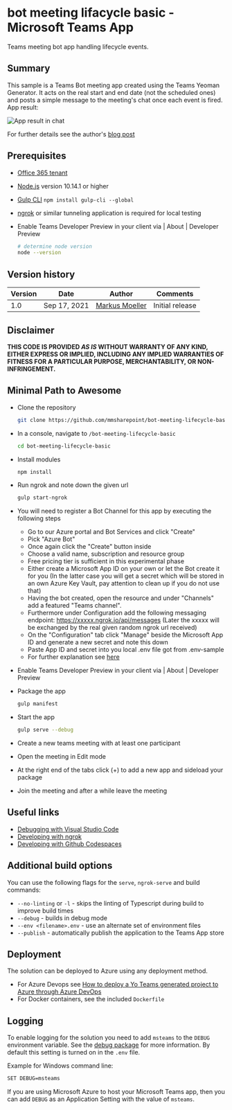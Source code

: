 # bot meeting lifacycle basic - Microsoft Teams App

Teams meeting bot app handling lifecycle events.

## Summary
This sample is a Teams Bot meeting app created using the Teams Yeoman Generator. It acts on the real start and end date (not the scheduled ones) and posts a simple message to the meeting's chat once each event is fired.
App result:

![App result in chat](https://mmsharepoint.files.wordpress.com/2021/09/04meetingbotlifecyleactivities.png)

For further details see the author's [blog post](https://mmsharepoint.wordpress.com/2021/09/21/microsoft-teams-meeting-apps-lifecycle-basics/)

## Prerequisites

* [Office 365 tenant](https://dev.office.com/sharepoint/docs/spfx/set-up-your-development-environment)
* [Node.js](https://nodejs.org) version 10.14.1 or higher
* [Gulp CLI](https://github.com/gulpjs/gulp-cli) `npm install gulp-cli --global`
* [ngrok](https://ngrok.com) or similar tunneling application is required for local testing
* Enable Teams Developer Preview in your client via <You Account> | About | Developer Preview

    ```bash
    # determine node version
    node --version
    ```

## Version history

Version|Date|Author|Comments
-------|----|----|--------
1.0|Sep 17, 2021|[Markus Moeller](https://twitter.com/moeller2_0)|Initial release

## Disclaimer

**THIS CODE IS PROVIDED *AS IS* WITHOUT WARRANTY OF ANY KIND, EITHER EXPRESS OR IMPLIED, INCLUDING ANY IMPLIED WARRANTIES OF FITNESS FOR A PARTICULAR PURPOSE, MERCHANTABILITY, OR NON-INFRINGEMENT.**

## Minimal Path to Awesome
- Clone the repository
    ```bash
    git clone https://github.com/mmsharepoint/bot-meeting-lifecycle-basic.git
    ```

- In a console, navigate to `/bot-meeting-lifecycle-basic`

    ```bash
    cd bot-meeting-lifecycle-basic
    ```

- Install modules

    ```bash
    npm install
    ```

- Run ngrok and note down the given url

    ```bash
    gulp start-ngrok
    ```
- You will need to register a Bot Channel for this app by executing the following steps
    - Go to our Azure portal and Bot Services and click "Create"
    - Pick "Azure Bot"
    - Once again click the "Create" button inside
    - Choose a valid name, subscription and resource group
    - Free pricing tier is sufficient in this experimental phase
    - Either create a Microsoft App ID on your own or let the Bot create it for you
    (In the latter case you will get a secret which will be stored in an own Azure Key Vault, pay attention to clean up if you do not use that)
    - Having the bot created, open the resource and under "Channels" add a featured "Teams channel". 
    - Furthermore under Configuration add the following messaging endpoint: https://xxxxx.ngrok.io/api/messages 
    (Later the xxxxx will be exchanged by the real given random ngrok url received)
    - On the "Configuration" tab click "Manage" beside the Microsoft App ID and generate a new secret and note this down
    - Paste App ID and secret into you local .env file got from .env-sample
    - For further explanation see [here](https://mmsharepoint.wordpress.com/2021/09/21/microsoft-teams-meeting-apps-lifecycle-basics/#botchannel)
- Enable Teams Developer Preview in your client via <Your Account> | About | Developer Preview
- Package the app
    ```bash
    gulp manifest
    ```
- Start the app
    ```bash
    gulp serve --debug
    ```
- Create a new teams meeting with at least one participant
- Open the meeting in Edit mode
- At the right end of the tabs click (+) to add a new app and sideload your package
- Join the meeting and after a while leave the meeting


## Useful links
 * [Debugging with Visual Studio Code](https://github.com/pnp/generator-teams/blob/master/docs/docs/vscode.md)
 * [Developing with ngrok](https://github.com/pnp/generator-teams/blob/master/docs/docs/ngrok.md)
 * [Developing with Github Codespaces](https://github.com/pnp/generator-teams/blob/master/docs/docs/codespaces.md)


## Additional build options

You can use the following flags for the `serve`, `ngrok-serve` and build commands:

* `--no-linting` or `-l` - skips the linting of Typescript during build to improve build times
* `--debug` - builds in debug mode
* `--env <filename>.env` - use an alternate set of environment files
* `--publish` - automatically publish the application to the Teams App store

## Deployment

The solution can be deployed to Azure using any deployment method.

* For Azure Devops see [How to deploy a Yo Teams generated project to Azure through Azure DevOps](https://www.wictorwilen.se/blog/deploying-yo-teams-and-node-apps/)
* For Docker containers, see the included `Dockerfile`

## Logging

To enable logging for the solution you need to add `msteams` to the `DEBUG` environment variable. See the [debug package](https://www.npmjs.com/package/debug) for more information. By default this setting is turned on in the `.env` file.

Example for Windows command line:

``` bash
SET DEBUG=msteams
```

If you are using Microsoft Azure to host your Microsoft Teams app, then you can add `DEBUG` as an Application Setting with the value of `msteams`.
